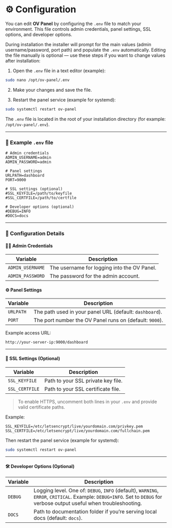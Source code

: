 # ⚙️ Configuration

You can edit **OV Panel** by configuring the `.env` file to match your environment. This file controls admin credentials, panel settings, SSL options, and developer options.

During installation the installer will prompt for the main values (admin username/password, port path) and populate the `.env` automatically. Editing the file manually is optional — use these steps if you want to change values after installation:

1. Open the `.env` file in a text editor (example):

```bash
sudo nano /opt/ov-panel/.env
```

2. Make your changes and save the file.

3. Restart the panel service (example for systemd):

```bash
sudo systemctl restart ov-panel
```

The `.env` file is located in the root of your installation directory (for example: `/opt/ov-panel/.env`).

---

### 🧾 Example `.env` file
```env
# Admin credentials
ADMIN_USERNAME=admin
ADMIN_PASSWORD=admin

# Panel settings
URLPATH=dashboard
PORT=9000

# SSL settings (optional)
#SSL_KEYFILE=/path/to/keyfile
#SSL_CERTFILE=/path/to/certfile

# Developer options (optional)
#DEBUG=INFO
#DOCS=docs
```

---

### 🔧 Configuration Details

#### 🧍‍♂️ Admin Credentials
| Variable | Description |
|----------|-------------|
| `ADMIN_USERNAME` | The username for logging into the OV Panel. |
| `ADMIN_PASSWORD` | The password for the admin account. |



#### ⚙️ Panel Settings
| Variable | Description |
|----------|-------------|
| `URLPATH` | The path used in your panel URL (default: `dashboard`). |
| `PORT` | The port number the OV Panel runs on (default: `9000`). |

Example access URL:

`http://your-server-ip:9000/dashboard`

---

#### 🔐 SSL Settings (Optional)
| Variable | Description |
|----------|-------------|
| `SSL_KEYFILE` | Path to your SSL private key file. |
| `SSL_CERTFILE` | Path to your SSL certificate file. |

> To enable HTTPS, uncomment both lines in your `.env` and provide valid certificate paths.

Example:

```env
SSL_KEYFILE=/etc/letsencrypt/live/yourdomain.com/privkey.pem
SSL_CERTFILE=/etc/letsencrypt/live/yourdomain.com/fullchain.pem
```

Then restart the panel service (example for systemd):

```bash
sudo systemctl restart ov-panel
```

---

#### 🛠 Developer Options (Optional)
| Variable | Description |
|----------|-------------|
| `DEBUG` | Logging level. One of: `DEBUG`, `INFO` (default), `WARNING`, `ERROR`, `CRITICAL`. Example: `DEBUG=INFO`. Set to `DEBUG` for verbose output useful when troubleshooting. |
| `DOCS` | Path to documentation folder if you’re serving local docs (default: `docs`). |
